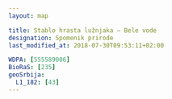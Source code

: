 ```yaml
---
layout: map

title: Stablo hrasta lužnjaka – Bele vode
designation: Spomenik prirode
last_modified_at: 2018-07-30T09:53:11+02:00

WDPA: [555589006]
BioRaS: [235]
geoSrbija:
  L1_182: [43]
---
```

